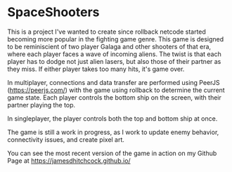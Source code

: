 # SpaceShooters

This is a project I've wanted to create since rollback netcode started becoming more popular in the fighting game genre. This game is designed to be reminiscient of two player Galaga and other shooters of that era, where each player faces a wave of incoming aliens. The twist is that each player has to dodge not just alien lasers, but also those of their partner as they miss. If either player takes too many hits, it's game over.

In multiplayer, connections and data transfer are performed using PeerJS (https://peerjs.com/) with the game using rollback to determine the current game state. Each player controls the bottom ship on the screen, with their partner playing the top.

In singleplayer, the player controls both the top and bottom ship at once.

The game is still a work in progress, as I work to update enemy behavior, connectivity issues, and create pixel art.

You can see the most recent version of the game in action on my Github Page at https://jamesdhitchcock.github.io/
